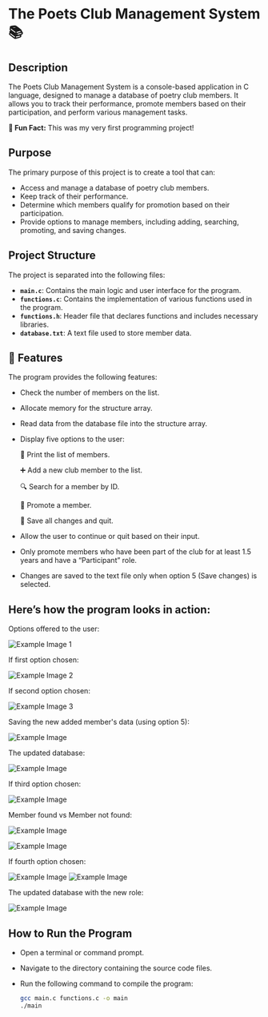 # The Poets Club Management System 📚 

## Description

The Poets Club Management System is a console-based application in C language, designed to manage a database of poetry club members. It allows you to track their performance, promote members based on their participation, and perform various management tasks.

**🎉 Fun Fact:** This was my very first programming project! 

## Purpose

The primary purpose of this project is to create a tool that can:
- Access and manage a database of poetry club members.
- Keep track of their performance.
- Determine which members qualify for promotion based on their participation.
- Provide options to manage members, including adding, searching, promoting, and saving changes.

## Project Structure

The project is separated into the following files:

- **`main.c`**: Contains the main logic and user interface for the program.
- **`functions.c`**: Contains the implementation of various functions used in the program.
- **`functions.h`**: Header file that declares functions and includes necessary libraries.
- **`database.txt`**: A text file used to store member data.

## 🌟 Features

The program provides the following features:

- Check the number of members on the list.
  
- Allocate memory for the structure array.
  
- Read data from the database file into the structure array.

- Display five options to the user:

    📜 Print the list of members.

    ➕ Add a new club member to the list.

    🔍 Search for a member by ID.

    🌟 Promote a member.

    💾 Save all changes and quit.
    
- Allow the user to continue or quit based on their input.
  
- Only promote members who have been part of the club for at least 1.5 years and have a “Participant” role.
  
- Changes are saved to the text file only when option 5 (Save changes) is selected.

## Here’s how the program looks in action:

Options offered to the user:

![Example Image 1](https://drive.google.com/uc?export=view&id=1y-Jg9iWkvmUcD46CkFr3TOmeTx9q9lHD)

If first option chosen: 

![Example Image 2](https://drive.google.com/uc?export=view&id=1HEALozX75CV7Mll5jOmw4EWUaPbxos4F)

If second option chosen: 

![Example Image 3](https://drive.google.com/uc?export=view&id=1vb8CfOxyldPkGBukFjxRRpYroLgIwIBo)

Saving the new added member's data (using option 5):

![Example Image](https://drive.google.com/uc?export=view&id=1SdlxW56SfAv04PGatElsEl266zElFq78)


The updated database:

![Example Image](https://drive.google.com/uc?export=view&id=1BwczQG5BX611YMf5CJ6vX_nFAd165-T-)


If third option chosen: 

![Example Image](https://drive.google.com/uc?export=view&id=1syzz0g_vyJJNxYbxk25BSLQ-0623f3y6)

Member found vs Member not found: 

![Example Image](https://drive.google.com/uc?export=view&id=1Ehp-gxmRHc1OnS_OBXAhFp1fJw7Fu5ni)

![Example Image](https://drive.google.com/uc?export=view&id=1YJYXbGOD84AAtpGnYBrWr-Lb5q4ASmMz) 


If fourth option chosen:

![Example Image](https://drive.google.com/uc?export=view&id=1Lt69mGRXLaj34scBVVtYzaypr2JN8-A8)
![Example Image](https://drive.google.com/uc?export=view&id=1nXVx8b3mhxcwbg7sldQIo-5EV0wwA4oc)

The updated database with the new role:

![Example Image](https://drive.google.com/uc?export=view&id=19NUQCW3vvopx_GNZQwfd0VYrPUCfUdwb)


## How to Run the Program

   - Open a terminal or command prompt.
     
   - Navigate to the directory containing the source code files.
     
   - Run the following command to compile the program:
     
     ```sh
     gcc main.c functions.c -o main
     ./main
     ```
